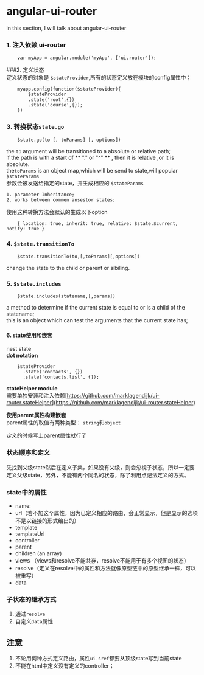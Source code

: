# angular-ui-router #

in this section, I will talk about angular-ui-router

### 1. 注入依赖 ui-router ###

	 	var myApp = angular.module('myApp', ['ui.router']);

###2. 定义状态        
定义状态的对象是 `$stateProvider`,所有的状态定义放在模块的config属性中；

		myapp.config(function($stateProvider){
			$stateProvider
			.state('root',{})
			.state('course',{});
		})
### 3. 转换状态`state.go`
             
		$state.go(to [, toParams] [, options])
the `to` argument will be transitioned to a absolute or relative path;    
if the path is with a start of ** "." or "^" ** , then it is relative ,or it is absolute.         
the`toParams` is an object map,which will be send to state,will popular `$stateParams`      
参数会被发送给指定的state，并生成相应的 `$stateParams`      

	1. parameter Inheritance;
	2. works between commen ansestor states;

使用这种转换方法会默认的生成以下option

		{ location: true, inherit: true, relative: $state.$current, notify: true }
### 4. `$state.transitionTo` ###

		$state.transitionTo(to,[,toParams][,options])



change the state to the child or parent or sibiling.  

### 5. `$state.includes`    ###

		$state.includes(statename,[,params])
a method to determine if the current state is equal to or is a child of the statename;        
this is an object which can test the arguments that the current state has;


#### 6. state使用和嵌套 ####

nest state     
**dot notation**

		$stateProvider
		  .state('contacts', {})
		  .state('contacts.list', {});

**stateHelper module**     
需要单独安装和注入依赖[https://github.com/marklagendijk/ui-router.stateHelper](https://github.com/marklagendijk/ui-router.stateHelper)

**使用parent属性构建嵌套**          
parent属性的取值有两种类型： `string`和`object`      

定义的时候写上parent属性就行了
### 状态顺序和定义 ###

先找到父级state然后在定义子集，如果没有父级，则会忽视子状态，所以一定要定义父级state，另外，不能有两个同名的状态，除了利用点记法定义的方式。

### state中的属性 ###

- name: 
- url（若不加这个属性，因为已定义相应的路由，会正常显示，但是显示的选项不是以链接的形式给出的）
- template
- templateUrl
- controller
- parent
- children (an array)
- views （views和resolve不能共存，resolve不能用于有多个视图的状态）
- resolve（定义在resolve中的属性和方法就像原型链中的原型继承一样，可以被重写）
- data

### 子状态的继承方式 ###

1. 通过`resolve`
2. 自定义`data`属性



## 注意 ##

1. 不论用何种方式定义路由，属性`ui-sref`都要从顶级state写到当前state
2. 不能在html中定义没有定义的controller；



